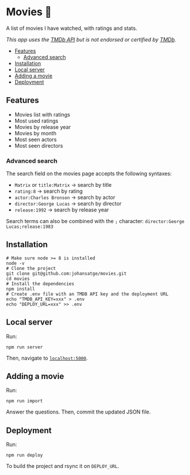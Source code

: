 # Movies 🎥

A list of movies I have watched, with ratings and stats.

_This app uses the [TMDb API](https://developers.themoviedb.org/) but is not endorsed or certified by [TMDb](https://www.themoviedb.org/)._

* [Features](#features)
  * [Advanced search](#advanced-search)
* [Installation](#installation)
* [Local server](#local-server)
* [Adding a movie](#adding-a-movie)
* [Deployment](#deployment)

## Features

* Movies list with ratings
* Most used ratings
* Movies by release year
* Movies by month
* Most seen actors
* Most seen directors

### Advanced search

The search field on the movies page accepts the following syntaxes:

* `Matrix` or `title:Matrix` → search by title
* `rating:8` → search by rating
* `actor:Charles Bronson` → search by actor
* `director:George Lucas` → search by director
* `release:1992` → search by release year

Search terms can also be combined with the `;` character: `director:George Lucas;release:1983`

## Installation

```shell
# Make sure node >= 8 is installed
node -v
# Clone the project
git clone git@github.com:johansatge/movies.git
cd movies
# Install the dependencies
npm install
# Create .env file with an TMDB API key and the deployment URL
echo "TMDB_API_KEY=xxx" > .env
echo "DEPLOY_URL=xxx" >> .env
```

## Local server

Run:

```shell
npm run server
```

Then, navigate to [`localhost:5000`](http://localhost:5000/).

## Adding a movie

Run:

```shell
npm run import
```

Answer the questions. Then, commit the updated JSON file.

## Deployment

Run:

```shell
npm run deploy
```

To build the project and rsync it on `DEPLOY_URL`.
